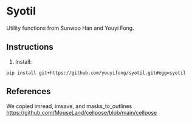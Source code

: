 # Syotil

Utility functions from Sunwoo Han and Youyi Fong.

## Instructions

1. Install:

```
pip install git+https://github.com/youyifong/syotil.git#egg=syotil
```

## References

We copied imread, imsave, and masks_to_outlines https://github.com/MouseLand/cellpose/blob/main/cellpose

